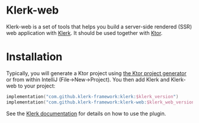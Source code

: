 # Klerk-web

Klerk-web is a set of tools that helps you build a server-side rendered (SSR) web application with
[Klerk](https://klerkframework.dev/). It should be used together with [Ktor](https://ktor.io).

# Installation

Typically, you will generate a Ktor project using [the Ktor project generator](https://start.ktor.io/) or from within
IntelliJ (File→New→Project). You then add Klerk and Klerk-web to your project:

```kotlin
implementation("com.github.klerk-framework:klerk:$klerk_version")
implementation("com.github.klerk-framework:klerk-web:$klerk_web_version") 
```

See the [Klerk documentation](https://klerkframework.dev/) for details on how to use the plugin.
